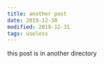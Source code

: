 ```yaml
---
title: another post
date: 2019-12-30
modified: 2019-12-31
tags: useless
---
```


this post is in another directory
